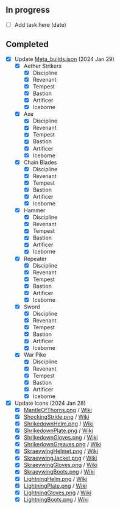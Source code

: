 ## In progress

- [ ] Add task here (date)

## Completed

- [x] Update [Meta_builds.json](./src/json/Meta_builds.json) (2024 Jan 29)
    - [x] Aether Strikers
        - [x] Discipline
        - [x] Revenant
        - [x] Tempest
        - [x] Bastion
        - [x] Artificer
        - [x] Iceborne
    - [x] Axe
        - [x] Discipline
        - [x] Revenant
        - [x] Tempest
        - [x] Bastion
        - [x] Artificer
        - [x] Iceborne
    - [x] Chain Blades
        - [x] Discipline
        - [x] Revenant
        - [x] Tempest
        - [x] Bastion
        - [x] Artificer
        - [x] Iceborne
    - [x] Hammer
        - [x] Discipline
        - [x] Revenant
        - [x] Tempest
        - [x] Bastion
        - [x] Artificer
        - [x] Iceborne
    - [x] Repeater
        - [x] Discipline
        - [x] Revenant
        - [x] Tempest
        - [x] Bastion
        - [x] Artificer
        - [x] Iceborne
    - [x] Sword
        - [x] Discipline
        - [x] Revenant
        - [x] Tempest
        - [x] Bastion
        - [x] Artificer
        - [x] Iceborne
    - [x] War Pike
        - [x] Discipline
        - [x] Revenant
        - [x] Tempest
        - [x] Bastion
        - [x] Artificer
        - [x] Iceborne

- [x] Update Icons (2024 Jan 28)
    - [x] [MantleOfThorns.png](./src/Icons/MantleOfThorns.png) / [Wiki](https://dauntless.fandom.com/wiki/Mantle_of_Thorns?file=Mantle_of_Thorns_Icon_001.png)
    - [x] [ShockingStride.png](./src/Icons/ShockingStride.png) / [Wiki](https://dauntless.fandom.com/wiki/Shocking_Stride?file=Zaga_Greaves_Icon_001.png)
    - [x] [ShrikedownHelm.png](./src/Icons/ShrikedownHelm.png) / [Wiki](https://dauntless.fandom.com/wiki/Shrikedown_Helm?file=Shrike_Helm_Icon_001.png)
    - [x] [ShrikedownPlate.png](./src/Icons/ShrikedownPlate.png) / [Wiki](https://dauntless.fandom.com/wiki/Shrikedown_Plate?file=Shrike_Plate_Icon_001.png)
    - [x] [ShrikedownGloves.png](./src/Icons/ShrikedownGloves.png) / [Wiki](https://dauntless.fandom.com/wiki/Shrikedown_Gloves?file=Shrike_Gauntlets_Icon_001.png)
    - [x] [ShrikedownGreaves.png](./src/Icons/ShrikedownGreaves.png) / [Wiki](https://dauntless.fandom.com/wiki/Shrikedown_Greaves?file=Shrike_Greaves_Icon_001.png)
    - [x] [SkraevwingHelmet.png](./src/Icons/SkraevwingHelmet.png) / [Wiki](https://dauntless.fandom.com/wiki/Skraevwing_Helmet?file=Skraev_Helm_Icon_001.png)
    - [x] [SkraevwingJacket.png](./src/Icons/SkraevwingJacket.png) / [Wiki](https://dauntless.fandom.com/wiki/Skraevwing_Jacket?file=Skraev_Plate_Icon_001.png)
    - [x] [SkraevwingGloves.png](./src/Icons/SkraevwingGloves.png) / [Wiki](https://dauntless.fandom.com/wiki/Skraevwing_Gloves?file=Skraev_Gloves_Icon_001.png)
    - [x] [SkraevwingBoots.png](./src/Icons/SkraevwingBoots.png) / [Wiki](https://dauntless.fandom.com/wiki/Skraevwing_Boots?file=Skraev_Greaves_Icon_001.png)
    - [x] [LightningHelm.png](./src/Icons/LightningHelm.png) / [Wiki](https://dauntless.fandom.com/wiki/Lightning_Helm?file=Stormhelm_Icon_001.png)
    - [x] [LightningPlate.png](./src/Icons/LightningPlate.png) / [Wiki](https://dauntless.fandom.com/wiki/Lightning_Plate?file=Stormplate_Icon_001.png)
    - [x] [LightningGloves.png](./src/Icons/LightningGloves.png) / [Wiki](https://dauntless.fandom.com/wiki/Lightning_Gloves?file=Stormbracers_Icon_001.png)
    - [x] [LightningBoots.png](./src/Icons/LightningBoots.png) / [Wiki](https://dauntless.fandom.com/wiki/Lightning_Boots?file=Stormboots_Icon_001.png)